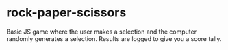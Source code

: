 # rock-paper-scissors

Basic JS game where the user makes a selection and the computer randomly generates a selection. 
Results are logged to give you a score tally. 
